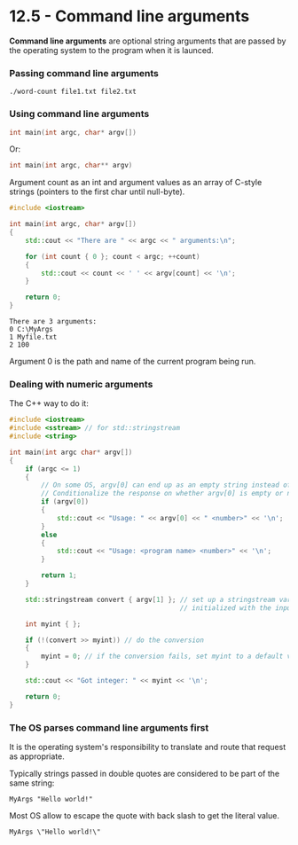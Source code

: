 # 12.5 - Command line arguments

**Command line arguments** are optional string arguments that are passed by the operating
system to the program when it is launced.

### Passing command line arguments

```
./word-count file1.txt file2.txt
```

### Using command line arguments

```c++
int main(int argc, char* argv[])
```

Or:

```c++
int main(int argc, char** argv)
```

Argument count as an int and argument values as an array of C-style strings (pointers to
the first char until null-byte).

```c++
#include <iostream>

int main(int argc, char* argv[])
{
    std::cout << "There are " << argc << " arguments:\n";

    for (int count { 0 }; count < argc; ++count)
    {
        std::cout << count << ' ' << argv[count] << '\n';
    }

    return 0;
}
```

```
There are 3 arguments:
0 C:\MyArgs
1 Myfile.txt
2 100
```

Argument 0 is the path and name of the current program being run.

### Dealing with numeric arguments

The C++ way to do it:

```c++
#include <iostream>
#include <sstream> // for std::stringstream
#include <string>

int main(int argc char* argv[])
{
    if (argc <= 1)
    {
        // On some OS, argv[0] can end up as an empty string instead of the program's name.
        // Conditionalize the response on whether argv[0] is empty or not.
        if (argv[0])
        {
            std::cout << "Usage: " << argv[0] << " <number>" << '\n';
        }
        else
        {
            std::cout << "Usage: <program name> <number>" << '\n';
        }

        return 1;
    }

    std::stringstream convert { argv[1] }; // set up a stringstream variable named convert
                                           // initialized with the input from argv[1]

    int myint { };

    if (!(convert >> myint)) // do the conversion
    {
        myint = 0; // if the conversion fails, set myint to a default value
    }

    std::cout << "Got integer: " << myint << '\n';

    return 0;
}
```

### The OS parses command line arguments first
It is the operating system's responsibility to translate and route that request as
appropriate.

Typically strings passed in double quotes are considered to be part of the same string:

```
MyArgs "Hello world!"
```

Most OS allow to escape the quote with back slash to get the literal value.

```
MyArgs \"Hello world!\"
```
